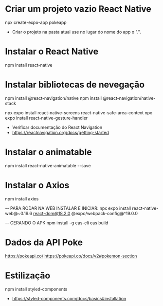 # Criar um projeto vazio React Native
npx create-expo-app pokeapp
- Criar o projeto na pasta atual use no lugar do nome do app o ".".

# Instalar o React Native
npm install react-native

# Instalar bibliotecas de nevegação
npm install @react-navigation/native
npm install @react-navigation/native-stack

npx expo install react-native-screens react-native-safe-area-context
npx expo install react-native-gesture-handler

- Verificar documentação do React Navigation
- https://reactnavigation.org/docs/getting-started

# Instalar o animatable
npm install react-native-animatable --save

# Instalar o Axios
npm install axios


-- PARA RODAR NA WEB INSTALAR E INICIAR:
npx expo install react-native-web@~0.19.6 react-dom@18.2.0 @expo/webpack-config@^19.0.0

-- GERANDO O APK
npm install -g eas-cli
eas build

# Dados da API Poke
https://pokeapi.co/
https://pokeapi.co/docs/v2#pokemon-section


# Estilização
npm install styled-components
- https://styled-components.com/docs/basics#installation
